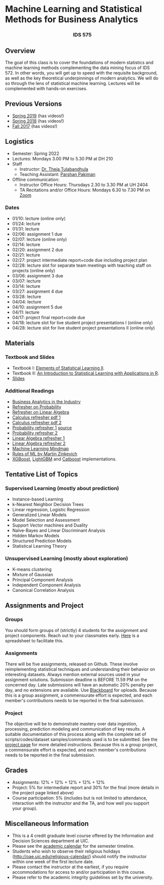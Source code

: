 # Machine Learning and Statistical Methods for Business Analytics
### <center> IDS 575 </center> 


## Overview

The goal of this class is to cover the foundations of modern statistics and machine learning methods complementing the data mining focus of IDS 572. In other words, you will get up to speed with the requisite background, as well as the key theoretical underpinnings of modern analytics. We will do so through the lens of statistical machine learning. Lectures will be complemented with hands-on exercises.

## Previous Versions

 - [Spring 2019](https://chicagodatascience.github.io/s19/575/) (has videos!)
 - [Spring 2018](https://chicagodatascience.github.io/s18/575/) (has videos!)
 - [Fall 2017](https://chicagodatascience.github.io/f17/575/) (has videos!)

## Logistics

 - Semester: Spring 2022
 - Lectures: Mondays 3.00 PM to 5.30 PM at DH 210
 - Staff
    - Instructor: [Dr. Theja Tulabandhula](https://theja.org) 
    - Teaching Assistant: [Parshan Pakiman](https://parshanpakiman.github.io/)
 - Offline communication:
    - Instructor Office Hours: Thursdays 2.30 to 3.30 PM at UH 2404
    - TA Recitations and/or Office Hours: Mondays 6.30 to 7.30 PM on [Zoom](https://uic.zoom.us/j/87992155958?pwd=TVhmMm05Q05UVUl3bFhEcEl0cUVjZz09)

### Dates

 - 01/10: lecture (online only)
 - 01/24: lecture
 - 01/31: lecture
 - 02/06: assignment 1 due
 - 02/07: lecture (online only)
 - 02/14: lecture
 - 02/20: assignment 2 due
 - 02/21: lecture
 - 02/27: project intermediate report+code due including project plan
 - 02/28: lecture slot for separate team meetings with teaching staff on projects (online only)
 - 03/06: assignment 3 due
 - 03/07: lecture
 - 03/14: lecture
 - 03/27: assignment 4 due
 - 03/28: lecture
 - 04/04: lecture
 - 04/10: assignment 5 due
 - 04/11: lecture
 - 04/17:  project final report+code due
 - 04/18: lecture slot for live student project presentations I (online only)
 - 04/28: lecture slot for live student project presentations II (online only)


## Materials

### Textbook and Slides

 - Textbook I: [Elements of Statistical Learning II](http://web.stanford.edu/~hastie/ElemStatLearn/).
 - Textbook II: [An Introduction to Statistical Learning with Applications in R](http://faculty.marshall.usc.edu/gareth-james/ISL/).
 - [Slides](https://www.dropbox.com/sh/5inrhmbf4h6xpw4/AACLlx0a7GZgbdQ4wOpt-36ha?dl=0)

### Additional Readings

 - [Business Analytics in the Industry](https://github.com/firmai/industry-machine-learning)
 - [Refresher on Probability](https://www.youtube.com/playlist?list=PLzq3B7Hh4uva2qkiTJHjWMkdg_Ng2KYgb)
 - [Refresher on Linear Algebra](https://www.youtube.com/playlist?list=PLzq3B7Hh4uvZpOMDIpBWtOHsgnK0LLkJ-)
 - [Calculus refresher pdf 1](http://web.thu.edu.tw/wenwei/www/Courses/calculus/calculus.pdf)
 - [Calculus refresher pdf 2](https://www.stat.washington.edu/~handcock/505/Lectures/lec6.pdf)
 - [Probability refresher 1](http://www.wzchen.com/s/probability_cheatsheet.pdf) [source](https://github.com/wzchen/probability_cheatsheet)
 - [Probability refresher 2](https://github.com/shervinea/stanford-cme-106-probability-and-statistics/blob/master/cheatsheet-probability.pdf)
 - [Linear Algebra refresher 1](http://cs229.stanford.edu/section/cs229-linalg.pdf)
 - [Linear Algebra refresher 2](https://laurentlessard.com/teaching/ece532/cheat_sheet.pdf)
 - [Machine Learning Mindmap](https://github.com/dformoso/machine-learning-mindmap)
 - [Rules of ML by Martin Zinkevich](https://developers.google.com/machine-learning/guides/rules-of-ml/)
 - [XGBoost](https://github.com/dmlc/xgboost), [LightGBM](https://github.com/microsoft/LightGBM) and [Catboost](https://github.com/catboost/catboost) implementations.


## Tentative List of Topics

### Supervised Learning (mostly about prediction)

 - Instance-based Learning
 - k-Nearest Neighbor Decision Trees
 - Linear regression, Logistic Regression
 - Generalized Linear Models
 - Model Selection and Assessment
 - Support Vector machines and Duality
 - Naïve-Bayes and Linear Discriminant Analysis
 - Hidden Markov Models
 - Structured Prediction Models
 - Statistical Learning Theory

### Unsupervised Learning (mostly about exploration)

 - K-means clustering
 - Mixture of Gaussian
 - Principal Component Analysis
 - Independent Component Analysis
 - Canonical Correlation Analysis

## Assignments and Project

### Groups

You should form groups of (strictly) 4 students for the assignment and project components. Reach out to your classmates early. [Here](https://docs.google.com/spreadsheets/d/1skD4q-x_sj__9CUuzT41t1QGZwHflD-RyjExpOVl8Mk/edit?usp=sharing) is a spreadsheet to facilitate this.


### Assignments

There will be five assignments, released on Github. These involve reimplementing statistical techniques and understanding their behavior on interesting datasets.  Always mention external sources used in your assignment solutions. Submission deadline is BEFORE 11.59 PM on the concerned day. Late submissions will have an automatic 20% penalty per day, and no extensions are available. Use [Blackboard](https://uic.blackboard.com/) for uploads. Because this is a group assignment, a commensurate effort is expected, and each member's contributions needs to be reported in the final submission.

### Project

The objective will be to demonstrate mastery over data ingestion, processing, prediction modeling and communication of key results. A suitable documentation of this process along with the complete set of scripts/codes/dataset samples/commands used is to be submitted. See the [project page](project.md) for more detailed instructions. Because this is a group project, a commensurate effort is expected, and each member's contributions needs to be reported in the final submission.


## Grades

 - Assignments: 12% + 12% + 12% + 12% + 12% 
 - Project: 5% for intermediate report and 30% for the final (more details in the project page linked above)
 - Course participation: 5% (includes but is not limited to attendance, interaction with the instructor and the TA, and how well you support your group).

## Miscellaneous Information

 - This is a 4 credit graduate level course offered by the Information and Decision Sciences department at UIC.
 - Please see the [academic calendar](http://catalog.uic.edu/ucat/academic-calendar/) for the semester timeline.
 - Students who wish to observe their religious holidays (http://oae.uic.edu/religious-calendar/) should notify the instructor within one week of the first lecture date. 
 - Please contact the instructor at the earliest, if you require accommodations for access to and/or participation in this course.
 - Please refer to the academic integrity guidelines set by the university.
